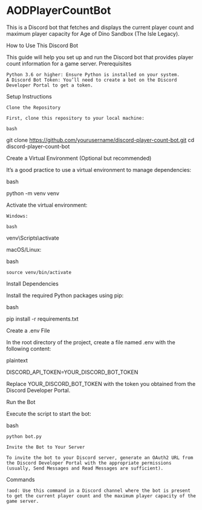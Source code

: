 # AODPlayerCountBot
This is a Discord bot that fetches and displays the current player count and maximum player capacity for Age of Dino Sandbox (The Isle Legacy).  

How to Use This Discord Bot

This guide will help you set up and run the Discord bot that provides player count information for a game server.
Prerequisites

    Python 3.6 or higher: Ensure Python is installed on your system.
    A Discord Bot Token: You’ll need to create a bot on the Discord Developer Portal to get a token.

Setup Instructions

    Clone the Repository

    First, clone this repository to your local machine:

    bash

git clone https://github.com/yourusername/discord-player-count-bot.git
cd discord-player-count-bot

Create a Virtual Environment (Optional but recommended)

It’s a good practice to use a virtual environment to manage dependencies:

bash

python -m venv venv

Activate the virtual environment:

    Windows:

    bash

venv\Scripts\activate

macOS/Linux:

bash

    source venv/bin/activate

Install Dependencies

Install the required Python packages using pip:

bash

pip install -r requirements.txt

Create a .env File

In the root directory of the project, create a file named .env with the following content:

plaintext

DISCORD_API_TOKEN=YOUR_DISCORD_BOT_TOKEN

Replace YOUR_DISCORD_BOT_TOKEN with the token you obtained from the Discord Developer Portal.

Run the Bot

Execute the script to start the bot:

bash

    python bot.py

    Invite the Bot to Your Server

    To invite the bot to your Discord server, generate an OAuth2 URL from the Discord Developer Portal with the appropriate permissions (usually, Send Messages and Read Messages are sufficient).

Commands

    !aod: Use this command in a Discord channel where the bot is present to get the current player count and the maximum player capacity of the game server.
